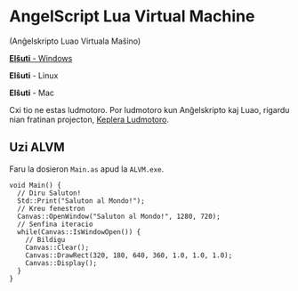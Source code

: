 # AngelScript Lua Virtual Machine
(Anĝelskripto Luao Virtuala Maŝino)

[**Elŝuti** - Windows](https://github.com/BrandonDyer64/ALVM/releases/download/0.2.0/ALVM.exe)

**Elŝuti** - Linux

**Elŝuti** - Mac

Cxi tio ne estas ludmotoro. Por ludmotoro kun Anĝelskripto kaj Luao, rigardu nian fratinan projecton, [Keplera Ludmotoro](https://keplerengine.com).

## Uzi ALVM

Faru la dosieron `Main.as` apud la `ALVM.exe`.

```angelscript
void Main() {
  // Diru Saluton!
  Std::Print("Saluton al Mondo!");
  // Kreu fenestron
  Canvas::OpenWindow("Saluton al Mondo!", 1280, 720);
  // Senfina iteracio
  while(Canvas::IsWindowOpen()) {
    // Bildigu
    Canvas::Clear();
    Canvas::DrawRect(320, 180, 640, 360, 1.0, 1.0, 1.0);
    Canvas::Display();
  }
}
```
